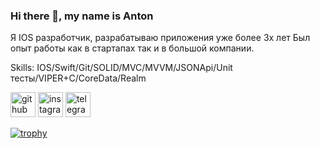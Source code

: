 ### Hi there 👋, my name is Anton

Я IOS разработчик, разрабатываю приложения уже более 3х лет 
Был опыт работы как в стартапах так и в большой компании.  

Skills: IOS/Swift/Git/SOLID/MVC/MVVM/JSONApi/Unit тесты/VIPER+С/CoreData/Realm



[<img src='https://cdn.jsdelivr.net/npm/simple-icons@3.0.1/icons/github.svg' alt='github' height='40'>](https://github.com/Antonlevasho)  [<img src='https://cdn.jsdelivr.net/npm/simple-icons@3.0.1/icons/instagram.svg' alt='instagram' height='40'>](https://www.instagram.com/https://www.instagram.com/_antonlevashov_?igsh=cW1rZDd0amZxdjlr/)  [<img src='https://cdn.jsdelivr.net/npm/simple-icons@3.0.1/icons/telegram.svg' alt='telegram' height='40'>](@Anton_Levasho)  

[![trophy](https://github-profile-trophy.vercel.app/?username=Antonlevasho)](https://github.com/ryo-ma/github-profile-trophy)

